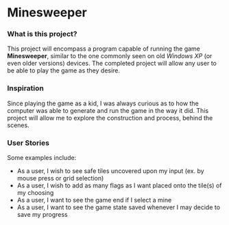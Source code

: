 # Minesweeper

### What is this project?
This project will encompass a program capable of running 
the game **Minesweeper**, similar to the one commonly 
seen on old *Windows XP* (or even older versions) devices.
The completed project will allow any user to be able to 
play the game as they desire. 

### Inspiration

Since playing the game as a kid, I was always
curious as to how the computer was able to generate and
run the game in the way it did. This project will allow me
to explore the construction and process, behind the scenes.

### User Stories
Some examples include:
- As a user, I wish to see safe tiles uncovered upon my input 
(ex. by mouse press or grid selection)
- As a user, I wish to add as many flags as I want
placed onto the tile(s) of my choosing
- As a user, I want to see the game end if I select a mine
- As a user, I want to see the game state saved whenever I 
may decide to save my progress

